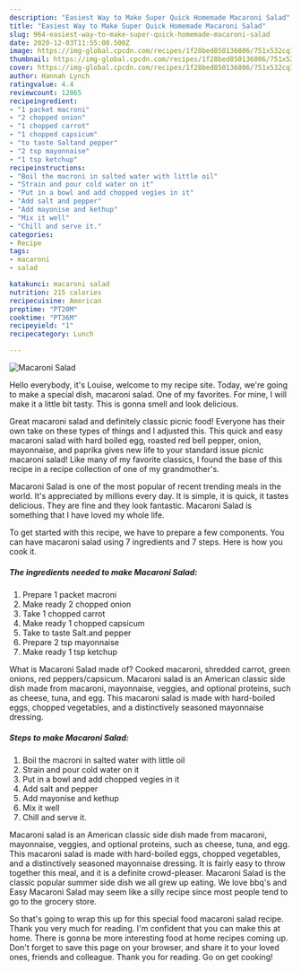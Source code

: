 ```yaml
---
description: "Easiest Way to Make Super Quick Homemade Macaroni Salad"
title: "Easiest Way to Make Super Quick Homemade Macaroni Salad"
slug: 964-easiest-way-to-make-super-quick-homemade-macaroni-salad
date: 2020-12-03T11:55:08.500Z
image: https://img-global.cpcdn.com/recipes/1f28bed850136806/751x532cq70/macaroni-salad-recipe-main-photo.jpg
thumbnail: https://img-global.cpcdn.com/recipes/1f28bed850136806/751x532cq70/macaroni-salad-recipe-main-photo.jpg
cover: https://img-global.cpcdn.com/recipes/1f28bed850136806/751x532cq70/macaroni-salad-recipe-main-photo.jpg
author: Hannah Lynch
ratingvalue: 4.4
reviewcount: 12065
recipeingredient:
- "1 packet macroni"
- "2 chopped onion"
- "1 chopped carrot"
- "1 chopped capsicum"
- "to taste Saltand pepper"
- "2 tsp mayonnaise"
- "1 tsp ketchup"
recipeinstructions:
- "Boil the macroni in salted water with little oil"
- "Strain and pour cold water on it"
- "Put in a bowl and add chopped vegies in it"
- "Add salt and pepper"
- "Add mayonise and kethup"
- "Mix it well"
- "Chill and serve it."
categories:
- Recipe
tags:
- macaroni
- salad

katakunci: macaroni salad 
nutrition: 215 calories
recipecuisine: American
preptime: "PT20M"
cooktime: "PT36M"
recipeyield: "1"
recipecategory: Lunch

---
```



![Macaroni Salad](https://img-global.cpcdn.com/recipes/1f28bed850136806/751x532cq70/macaroni-salad-recipe-main-photo.jpg)

Hello everybody, it's Louise, welcome to my recipe site. Today, we're going to make a special dish, macaroni salad. One of my favorites. For mine, I will make it a little bit tasty. This is gonna smell and look delicious.

Great macaroni salad and definitely classic picnic food! Everyone has their own take on these types of things and I adjusted this. This quick and easy macaroni salad with hard boiled egg, roasted red bell pepper, onion, mayonnaise, and paprika gives new life to your standard issue picnic macaroni salad! Like many of my favorite classics, I found the base of this recipe in a recipe collection of one of my grandmother&#39;s.

Macaroni Salad is one of the most popular of recent trending meals in the world. It's appreciated by millions every day. It is simple, it is quick, it tastes delicious. They are fine and they look fantastic. Macaroni Salad is something that I have loved my whole life.


To get started with this recipe, we have to prepare a few components. You can have macaroni salad using 7 ingredients and 7 steps. Here is how you cook it.

<!--inarticleads1-->

##### The ingredients needed to make Macaroni Salad:

1. Prepare 1 packet macroni
1. Make ready 2 chopped onion
1. Take 1 chopped carrot
1. Make ready 1 chopped capsicum
1. Take to taste Salt.and pepper
1. Prepare 2 tsp mayonnaise
1. Make ready 1 tsp ketchup


What is Macaroni Salad made of? Cooked macaroni, shredded carrot, green onions, red peppers/capsicum. Macaroni salad is an American classic side dish made from macaroni, mayonnaise, veggies, and optional proteins, such as cheese, tuna, and egg. This macaroni salad is made with hard-boiled eggs, chopped vegetables, and a distinctively seasoned mayonnaise dressing. 

<!--inarticleads2-->

##### Steps to make Macaroni Salad:

1. Boil the macroni in salted water with little oil
1. Strain and pour cold water on it
1. Put in a bowl and add chopped vegies in it
1. Add salt and pepper
1. Add mayonise and kethup
1. Mix it well
1. Chill and serve it.


Macaroni salad is an American classic side dish made from macaroni, mayonnaise, veggies, and optional proteins, such as cheese, tuna, and egg. This macaroni salad is made with hard-boiled eggs, chopped vegetables, and a distinctively seasoned mayonnaise dressing. It is fairly easy to throw together this meal, and it is a definite crowd-pleaser. Macaroni Salad is the classic popular summer side dish we all grew up eating. We love bbq&#39;s and Easy Macaroni Salad may seem like a silly recipe since most people tend to go to the grocery store. 

So that's going to wrap this up for this special food macaroni salad recipe. Thank you very much for reading. I'm confident that you can make this at home. There is gonna be more interesting food at home recipes coming up. Don't forget to save this page on your browser, and share it to your loved ones, friends and colleague. Thank you for reading. Go on get cooking!
